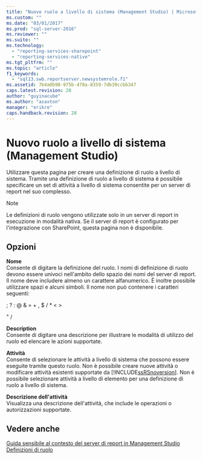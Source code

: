 ```yaml
---
title: "Nuovo ruolo a livello di sistema (Management Studio) | Microsoft Docs"
ms.custom: ""
ms.date: "03/01/2017"
ms.prod: "sql-server-2016"
ms.reviewer: ""
ms.suite: ""
ms.technology: 
  - "reporting-services-sharepoint"
  - "reporting-services-native"
ms.tgt_pltfrm: ""
ms.topic: "article"
f1_keywords: 
  - "sql13.swb.reportserver.newsystemrole.f1"
ms.assetid: 7b4a0b98-975b-478a-8359-7db39ccbb347
caps.latest.revision: 28
author: "guyinacube"
ms.author: "asaxton"
manager: "erikre"
caps.handback.revision: 28
---
```

# Nuovo ruolo a livello di sistema (Management Studio)
  Utilizzare questa pagina per creare una definizione di ruolo a livello di sistema. Tramite una definizione di ruolo a livello di sistema è possibile specificare un set di attività a livello di sistema consentite per un server di report nel suo complesso.  
  
> [!NOTE]  
>  Le definizioni di ruolo vengono utilizzate solo in un server di report in esecuzione in modalità nativa. Se il server di report è configurato per l'integrazione con SharePoint, questa pagina non è disponibile.  
  
## Opzioni  
 **Nome**  
 Consente di digitare la definizione del ruolo. I nomi di definizione di ruolo devono essere univoci nell'ambito dello spazio dei nomi del server di report. Il nome deve includere almeno un carattere alfanumerico. È inoltre possibile utilizzare spazi e alcuni simboli. Il nome non può contenere i caratteri seguenti:  
  
 ; ? : @ & = + , $ / * \< >  
  
 " /  
  
 **Description**  
 Consente di digitare una descrizione per illustrare le modalità di utilizzo del ruolo ed elencare le azioni supportate.  
  
 **Attività**  
 Consente di selezionare le attività a livello di sistema che possono essere eseguite tramite questo ruolo. Non è possibile creare nuove attività o modificare attività esistenti supportate da [!INCLUDE[ssRSnoversion](../../includes/ssrsnoversion-md.md)]. Non è possibile selezionare attività a livello di elemento per una definizione di ruolo a livello di sistema.  
  
 **Descrizione dell'attività**  
 Visualizza una descrizione dell'attività, che include le operazioni o autorizzazioni supportate.  
  
## Vedere anche  
 [Guida sensibile al contesto del server di report in Management Studio](../../reporting-services/tools/report-server-in-management-studio-f1-help.md)   
 [Definizioni di ruolo](../../reporting-services/security/role-definitions.md)  
  
  